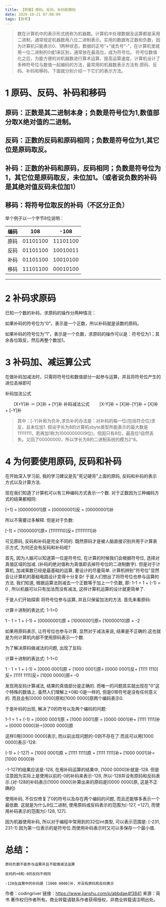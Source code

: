 ```yaml
---
title: 【转载】原码、反码、补码和移码
date: 2020-10-21 07:08:09
tags: [软考]
---
```

> 数在计算机中的表示形式统称为机器数。计算机中处理数据及运算都是采用二进制，通常规定机器数用八位二进制表示。实用的数据有正数和负数，因为计算机只能表示0、1两种状态，数据的正号“+”或负号“-”，在计算机里就用一位二进制的0或1来区别，通常放在最高位，成为符号位。 符号位数值化之后，为能方便的对机器数进行算术运算、提高运算速度，计算机设计了多种符号位与数值一起编码的方法，最常用的机器数表示方法有:原码、反码、补码和移码，下面就分别介绍一下它们的表示方法。


# 1 原码、反码、补码和移码
## 原码：正数是其二进制本身；负数是符号位为1,数值部分取X绝对值的二进制。
## 反码：正数的反码和原码相同；负数是符号位为1,其它位是原码取反。
## 补码：正数的补码和原码，反码相同；负数是符号位为1，其它位是原码取反，未位加1。（或者说负数的补码是其绝对值反码未位加1）
## 移码：将符号位取反的补码（不区分正负）
举个例子以一个字节8位说明：

| 编码                  | 108                | -108          |
| -------------------- | ------------------ | ------------- |
| 原码                  | 01101100           | 11101100      |	
| 反码                  | 01101100           | 10010011      |
| 补码                  | 01101100           | 10010100      |
| 移码                  | 11101100           | 00010100      |
------------------------

# 2 补码求原码
已知一个数的补码，求原码的操作分两种情况：

如果补码的符号位为“0”，表示是一个正数，所以补码就是该数的原码。

如果补码的符号位为“1”，表示是一个负数，求原码的操作可以是：符号位为1；其余各位取反，然后再整个数加1。

# 3 补码加、减运算公式
在做补码加减法时，只需将符号位和数值部分一起参与运算，并且将符号位产生的进位丢掉即可

补码加法公式

  [X+Y]补 ＝ [X]补 + [Y]补
补码减法公式
  [X-Y]补 = [X]补-[Y]补 = [X]补 + [-Y]补

> 其中：[-Y]补称为负补,求负补的办法是：对补码的每一位(包括符合位)求反，且未位加1.
假设字长为8的计算机sbyte类型所能表示的最大数是11111111，若再加1称为100000000(9位)，但因只有8位，最高位1自然丢失。又回了00000000，所以字长为8的二进制系统的模为2^8。

# 4 为何要使用原码, 反码和补码
在开始深入学习前, 我的学习建议是先"死记硬背"上面的原码, 反码和补码的表示方式以及计算方法.

现在我们知道了计算机可以有三种编码方式表示一个数. 对于正数因为三种编码方式的结果都相同:

[+1] = [00000001]原 = [00000001]反 = [00000001]补

所以不需要过多解释. 但是对于负数:

[-1] = [10000001]原= [11111110]反= [11111111]补

可见原码, 反码和补码是完全不同的. 既然原码才是被人脑直接识别并用于计算表示方式, 为何还会有反码和补码呢?

首先, 因为人脑可以知道第一位是符号位, 在计算的时候我们会根据符号位, 选择对真值区域的加减. (补码的绝对值称为真值即去掉符号位的二进制数字). 但是对于计算机, 加减乘数已经是最基础的运算, 要设计的尽量简单. 计算机辨别"符号位"显然会让计算机的基础电路设计变得十分复杂! 于是人们想出了将符号位也参与运算的方法. 我们知道, 根据运算法则减去一个正数等于加上一个负数, 即: 1-1 = 1 + (-1) = 0 , 所以机器可以只有加法而没有减法, 这样计算机运算的设计就更简单了.

于是人们开始探索 将符号位参与运算, 并且只保留加法的方法. 首先来看原码:

计算十进制的表达式: 1-1=0

1 - 1 = 1 + (-1) = [00000001]原 + [10000001]原= [10000010]原 = -2

如果用原码表示, 让符号位也参与计算, 显然对于减法来说, 结果是不正确的.这也就是为何计算机内部不使用原码表示一个数.

为了解决原码做减法的问题, 出现了反码:

计算十进制的表达式: 1-1=0

1 - 1 = 1 + (-1) = [0000 0001]原 + [1000 0001]原= [0000 0001]反+ [1111 1110]反= [1111 1111]反= [1000 0000]原= -0

发现用反码计算减法, 结果的真值部分是正确的. 而唯一的问题其实就出现在"0"这个特殊的数值上. 虽然人们理解上+0和-0是一样的, 但是0带符号是没有任何意义的. 而且会有[0000 0000]原和[1000 0000]原两个编码表示0.

于是补码的出现, 解决了0的符号以及两个编码的问题:

1-1 = 1 + (-1) = [0000 0001]原 + [1000 0001]原 = [0000 0001]补+ [1111 1111]补= [0000 0000]补=[0000 0000]原

这样0用[0000 0000]表示, 而以前出现问题的-0则不存在了.而且可以用[1000 0000]表示-128:

(-1) + (-127) = [1000 0001]原 + [1111 1111]原 = [1111 1111]补+ [1000 0001]补= [1000 0000]补

-1-127的结果应该是-128, 在用补码运算的结果中, [1000 0000]补就是-128. 但是注意因为实际上是使用以前的-0的补码来表示-128, 所以-128并没有原码和反码表示.(对-128的补码表示[1000 0000]补算出来的原码是[0000 0000]原, 这是不正确的)

使用补码, 不仅仅修复了0的符号以及存在两个编码的问题, 而且还能够多表示一个最低数. 这就是为什么8位二进制, 使用原码或反码表示的范围为[-127, +127], 而使用补码表示的范围为[-128, 127].

因为机器使用补码, 所以对于编程中常用到的32位int类型, 可以表示范围是: [-231, 231-1] 因为第一位表示的是符号位.而使用补码表示时又可以多保存一个最小值.

# 总结：
```
原码负数不能参与运算并且不能做减法运算

反码的+0和-0的反码不相同

-128在运算中的补码是 [1000 0000]补，并没有原码和反码表示
```

作者：codingriver
链接：https://www.jianshu.com/p/abbdae4f3841
来源：简书
著作权归作者所有。商业转载请联系作者获得授权，非商业转载请注明出处。